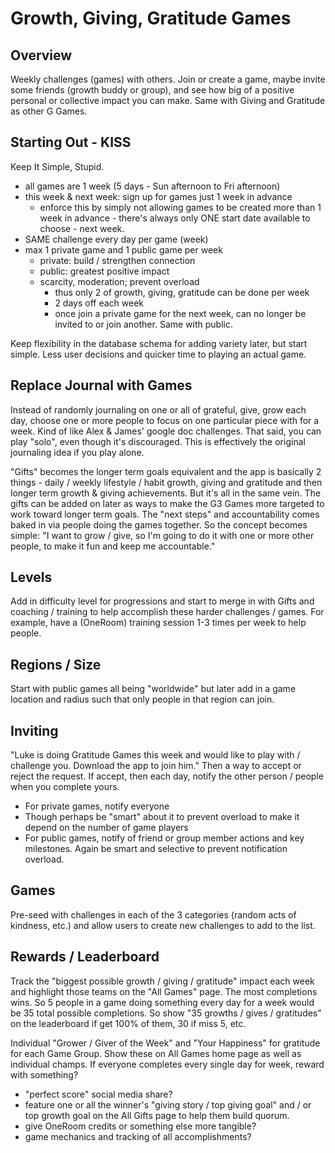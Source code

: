 # Growth, Giving, Gratitude Games


## Overview

Weekly challenges (games) with others. Join or create a game, maybe invite
 some friends (growth buddy or group), and see how big of a positive personal
 or collective impact you can make. Same with Giving and Gratitude as other G
 Games.


## Starting Out - KISS

Keep It Simple, Stupid.

- all games are 1 week (5 days - Sun afternoon to Fri afternoon)
- this week & next week: sign up for games just 1 week in advance
  - enforce this by simply not allowing games to be created more
   than 1 week in advance - there's always only ONE start date available
   to choose - next week.
- SAME challenge every day per game (week)
- max 1 private game and 1 public game per week
  - private: build / strengthen connection
  - public: greatest positive impact
  - scarcity, moderation; prevent overload 
    - thus only 2 of growth, giving, gratitude can be done per week
    - 2 days off each week
    - once join a private game for the next week, can no longer be
     invited to or join another. Same with public.

Keep flexibility in the database schema for adding variety later, but start
 simple. Less user decisions and quicker time to playing an actual game.


## Replace Journal with Games

Instead of randomly journaling on one or all of grateful, give, grow each
 day, choose one or more people to focus on one particular piece with for a
 week. Kind of like Alex & James' google doc challenges.
That said, you can play "solo", even though it's discouraged. This is
 effectively the original journaling idea if you play alone.

"Gifts" becomes the longer term goals equivalent and the app is
 basically 2 things - daily / weekly lifestyle / habit growth, giving
 and gratitude and then longer term growth & giving achievements. But
 it's all in the same vein. The gifts can be added on later as ways to
 make the G3 Games more targeted to work toward longer term goals. The
 "next steps" and accountability comes baked in via people doing the games
 together. So the concept becomes simple: "I want to grow / give, so I'm
 going to do it with one or more other people, to make it fun and keep me
 accountable."


## Levels

Add in difficulty level for progressions and start to merge in with Gifts and
 coaching / training to help accomplish these harder challenges / games. For
 example, have a (OneRoom) training session 1-3 times per week to help people.


## Regions / Size

Start with public games all being "worldwide" but later add in a game location
 and radius such that only people in that region can join.


## Inviting

"Luke is doing Gratitude Games this week and would like to play with /
 challenge you. Download the app to join him."
Then a way to accept or reject the request.
If accept, then each day, notify the other person / people when you complete
 yours.
 - For private games, notify everyone
  - Though perhaps be "smart" about it to prevent overload to make it depend
   on the number of game players
 - For public games, notify of friend or group member actions and key
  milestones. Again be smart and selective to prevent notification overload.


## Games

Pre-seed with challenges in each of the 3 categories (random acts of
 kindness, etc.) and allow users to create new challenges to add to the
 list.


## Rewards / Leaderboard

Track the "biggest possible growth / giving / gratitude" impact each week
 and highlight those teams on the "All Games" page. The most completions wins.
 So 5 people in a game doing something every day for a week would be 35 total
 possible completions. So show "35 growths / gives / gratitudes" on the
 leaderboard if get 100% of them, 30 if miss 5, etc.

Individual "Grower / Giver of the Week" and "Your Happiness" for gratitude
 for each Game Group. Show these on All Games home page as well as individual
 champs.
If everyone completes every single day for week, reward with something?
  - "perfect score" social media share?
  - feature one or all the winner's "giving story / top giving goal" and / or
   top growth goal on the All Gifts page to help them build quorum.
  - give OneRoom credits or something else more tangible?
  - game mechanics and tracking of all accomplishments?

